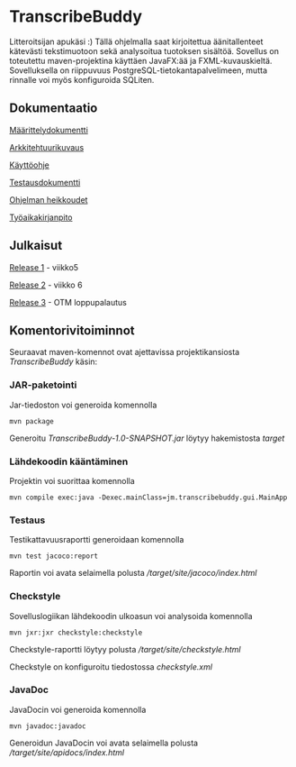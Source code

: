 ﻿# TranscribeBuddy

Litteroitsijan apukäsi :) Tällä ohjelmalla saat kirjoitettua äänitallenteet kätevästi tekstimuotoon sekä analysoitua tuotoksen sisältöä. Sovellus on toteutettu maven-projektina käyttäen JavaFX:ää ja FXML-kuvauskieltä. Sovelluksella on riippuvuus PostgreSQL-tietokantapalvelimeen, mutta rinnalle voi myös konfiguroida SQLiten.

## Dokumentaatio

[Määrittelydokumentti](https://github.com/jmaattanen/otm-harjoitustyo/blob/master/dokumentaatio/maarittelydokumentti.md)

[Arkkitehtuurikuvaus](https://github.com/jmaattanen/otm-harjoitustyo/blob/master/dokumentaatio/arkkitehtuuri.md)

[Käyttöohje](https://github.com/jmaattanen/otm-harjoitustyo/blob/master/dokumentaatio/kayttoohje.md)

[Testausdokumentti](https://github.com/jmaattanen/otm-harjoitustyo/blob/master/dokumentaatio/testaus.md)

[Ohjelman heikkoudet](https://github.com/jmaattanen/otm-harjoitustyo/blob/master/dokumentaatio/heikkoudet.md)

[Työaikakirjanpito](https://github.com/jmaattanen/otm-harjoitustyo/blob/master/dokumentaatio/tuntikirjanpito.md)

## Julkaisut

[Release 1](https://github.com/jmaattanen/otm-harjoitustyo/releases/tag/viikko5) - viikko5

[Release 2](https://github.com/jmaattanen/otm-harjoitustyo/releases/tag/viikko6) - viikko 6

[Release 3](https://github.com/jmaattanen/otm-harjoitustyo/releases/tag/loppupalautus) - OTM loppupalautus

## Komentorivitoiminnot

Seuraavat maven-komennot ovat ajettavissa projektikansiosta _TranscribeBuddy_ käsin:

### JAR-paketointi

Jar-tiedoston voi generoida komennolla 

```
mvn package
```

Generoitu _TranscribeBuddy-1.0-SNAPSHOT.jar_ löytyy hakemistosta _target_

### Lähdekoodin kääntäminen

Projektin voi suorittaa komennolla

```
mvn compile exec:java -Dexec.mainClass=jm.transcribebuddy.gui.MainApp
```

### Testaus

Testikattavuusraportti generoidaan komennolla

```
mvn test jacoco:report
```

Raportin voi avata selaimella polusta _/target/site/jacoco/index.html_

### Checkstyle

Sovelluslogiikan lähdekoodin ulkoasun voi analysoida komennolla

```
mvn jxr:jxr checkstyle:checkstyle
```

Checkstyle-raportti löytyy polusta _/target/site/checkstyle.html_

Checkstyle on konfiguroitu tiedostossa _checkstyle.xml_

### JavaDoc

JavaDocin voi generoida komennolla

```
mvn javadoc:javadoc
```

Generoidun JavaDocin voi avata selaimella polusta _/target/site/apidocs/index.html_

